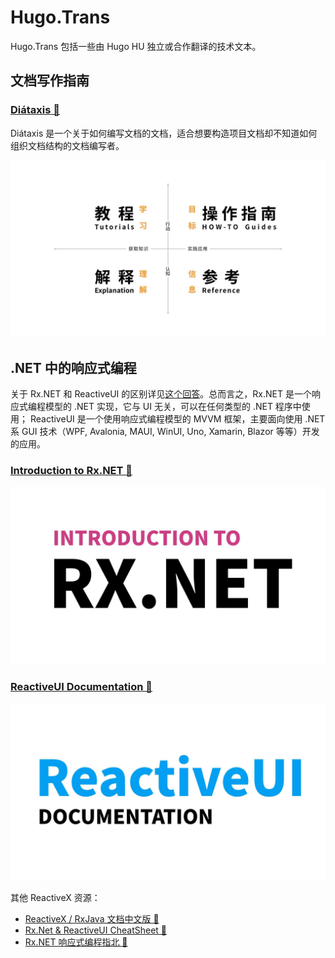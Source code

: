 # Hugo.Trans

Hugo.Trans 包括一些由 Hugo HU 独立或合作翻译的技术文本。

## 文档写作指南

### [Diátaxis 🔗](./Diátaxis)

Diátaxis 是一个关于如何编写文档的文档，适合想要构造项目文档却不知道如何组织文档结构的文档编写者。

![](../Hugo.Figure/Hugo.Trans/diataxis_zh-CN.jpg)

## .NET 中的响应式编程

关于 Rx.NET 和 ReactiveUI 的区别详见[这个回答](https://stackoverflow.com/questions/34727584/reactiveui-rxui-vs-reactive-extensions)。总而言之，Rx.NET 是一个响应式编程模型的 .NET 实现，它与 UI 无关，可以在任何类型的 .NET 程序中使用； ReactiveUI 是一个使用响应式编程模型的 MVVM 框架，主要面向使用 .NET 系 GUI 技术（WPF, Avalonia, MAUI, WinUI, Uno, Xamarin, Blazor 等等）开发的应用。

### [Introduction to Rx.NET 🔗](./Intro%20to%20Rx.NET)

![](../Hugo.Figure/Hugo.Trans//introtorx.jpg)

### [ReactiveUI Documentation 🔗](./ReactiveUI%20Doc)

![](../Hugo.Figure/Hugo.Trans/reactiveui.jpg)

其他 ReactiveX 资源：

* [ReactiveX / RxJava 文档中文版 🔗](https://mcxiaoke.gitbooks.io/rxdocs/content/)
* [Rx.Net & ReactiveUI CheatSheet 🔗](https://github.com/cabauman/Rx.Net-ReactiveUI-CheatShee)
* [Rx.NET 响应式编程指北 🔗](https://kyocius.github.io/tags/rx.net-tutorial/)
